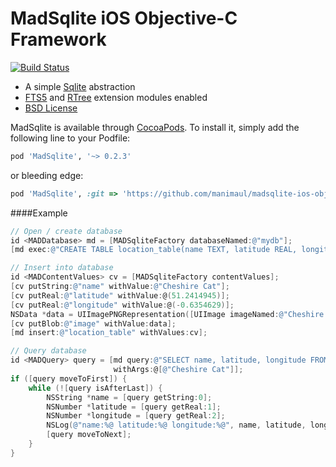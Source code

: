 # MadSqlite iOS Objective-C Framework

[![Build Status](https://travis-ci.org/manimaul/madsqlite-ios-objc.svg?branch=master)](https://travis-ci.org/manimaul/madsqlite-ios-objc)

 * A simple [Sqlite](https://sqlite.org) abstraction
 * [FTS5](https://sqlite.org/fts5.html) and [RTree](https://www.sqlite.org/rtree.html) extension modules enabled
 * [BSD License](LICENSE.md)


MadSqlite is available through [CocoaPods](http://cocoapods.org). To install
it, simply add the following line to your Podfile:

```ruby
pod 'MadSqlite', '~> 0.2.3'
```
or bleeding edge:
```ruby
pod 'MadSqlite', :git => 'https://github.com/manimaul/madsqlite-ios-objc.git', :submodules => true
```

####Example

```objective-c
// Open / create database
id <MADDatabase> md = [MADSqliteFactory databaseNamed:@"mydb"];
[md exec:@"CREATE TABLE location_table(name TEXT, latitude REAL, longitude REAL, image BLOB);"];

// Insert into database
id <MADContentValues> cv = [MADSqliteFactory contentValues];
[cv putString:@"name" withValue:@"Cheshire Cat"];
[cv putReal:@"latitude" withValue:@(51.2414945)];
[cv putReal:@"longitude" withValue:@(-0.6354629)];
NSData *data = UIImagePNGRepresentation([UIImage imageNamed:@"Cheshire Cat"]);
[cv putBlob:@"image" withValue:data];
[md insert:@"location_table" withValues:cv];

// Query database
id <MADQuery> query = [md query:@"SELECT name, latitude, longitude FROM location_table WHERE name=?"
                       withArgs:@[@"Cheshire Cat"]];
if ([query moveToFirst]) {
    while (![query isAfterLast]) {
        NSString *name = [query getString:0];
        NSNumber *latitude = [query getReal:1];
        NSNumber *longitude = [query getReal:2];
        NSLog(@"name:%@ latitude:%@ longitude:%@", name, latitude, longitude);
        [query moveToNext];
    }
}
```
